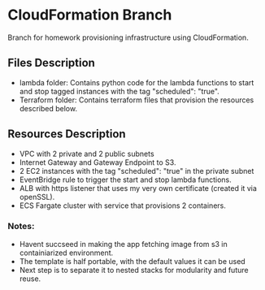 # CloudFormation Branch
Branch for homework provisioning infrastructure using CloudFormation.

## Files Description

* lambda folder: Contains python code for the lambda functions to start and stop tagged instances with the tag "scheduled":  "true".
* Terraform folder: Contains terraform files that provision the resources described below.

## Resources Description
* VPC with 2 private and 2 public subnets
* Internet Gateway and Gateway Endpoint to S3.
* 2 EC2 instances with the tag "scheduled": "true" in the private subnet
* EventBridge rule to trigger the start and stop lambda functions.
* ALB with https listener that uses my very own certificate (created it via openSSL).
* ECS Fargate cluster with service that provisions 2 containers.

### Notes: 
* Havent succseed in making the app fetching image from s3 in containiarized environment.
* The template is half portable, with the default values it can be used 
* Next step is to separate it to nested stacks for modularity and future reuse.


